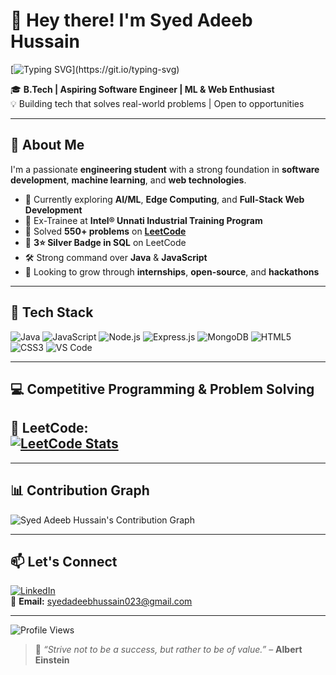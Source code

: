 # 👋 Hey there! I'm Syed Adeeb Hussain  
[![Typing SVG](https://readme-typing-svg.herokuapp.com?font=Fira+Code&pause=1000&color=00F7FF&center=true&width=435&lines=Software+Engineer+in+Making;Machine+Learning+%7C+Web+Developer;550%2B+LeetCode+Problems+Solved;Always+Learning+New+Things!)](https://git.io/typing-svg)

🎓 **B.Tech | Aspiring Software Engineer | ML & Web Enthusiast**  
💡 Building tech that solves real-world problems | Open to opportunities  

---

## 🚀 About Me  

I'm a passionate **engineering student** with a strong foundation in **software development**, **machine learning**, and **web technologies**.  


- 🌱 Currently exploring **AI/ML**, **Edge Computing**, and **Full-Stack Web Development**  
- 🧠 Ex-Trainee at **Intel® Unnati Industrial Training Program**  
- 🧩 Solved **550+ problems** on [**LeetCode**](https://leetcode.com/u/Syed-Adeeb-Hussain/)  
- 🥈 **3⭐ Silver Badge in SQL** on LeetCode  
- 🛠️ Strong command over **Java** & **JavaScript**  
- 🎯 Looking to grow through **internships**, **open-source**, and **hackathons**  

---

## 🧰 Tech Stack  

![Java](https://img.shields.io/badge/-Java-007396?style=for-the-badge&logo=java&logoColor=white)
![JavaScript](https://img.shields.io/badge/-JavaScript-F7DF1E?style=for-the-badge&logo=javascript&logoColor=black)
![Node.js](https://img.shields.io/badge/-Node.js-339933?style=for-the-badge&logo=nodedotjs&logoColor=white)
![Express.js](https://img.shields.io/badge/-Express.js-000000?style=for-the-badge&logo=express&logoColor=white)
![MongoDB](https://img.shields.io/badge/-MongoDB-47A248?style=for-the-badge&logo=mongodb&logoColor=white)
![HTML5](https://img.shields.io/badge/-HTML5-E34F26?style=for-the-badge&logo=html5&logoColor=white)
![CSS3](https://img.shields.io/badge/-CSS3-1572B6?style=for-the-badge&logo=css3&logoColor=white)
![VS Code](https://img.shields.io/badge/-VS%20Code-007ACC?style=for-the-badge&logo=visual-studio-code)

---

## 💻 Competitive Programming & Problem Solving  

🏅 **LeetCode:**  
[![LeetCode Stats](https://leetcard.jacoblin.cool/Syed-Adeeb-Hussain?theme=dark&font=Karma&ext=heatmap)](https://leetcode.com/u/Syed-Adeeb-Hussain/)
---


---

## 📊 Contribution Graph  

![Syed Adeeb Hussain's Contribution Graph](https://github-readme-activity-graph.vercel.app/graph?username=syedadeebhussain&theme=react-dark&hide_border=true)




---

## 📫 Let's Connect  

[![LinkedIn](https://img.shields.io/badge/-LinkedIn-0077B5?style=for-the-badge&logo=linkedin&logoColor=white)](https://www.linkedin.com/in/syedadeebhussain/)  
📧 **Email:** [syedadeebhussain023@gmail.com](mailto:syedadeebhussain023@gmail.com)

---
![Profile Views](https://komarev.com/ghpvc/?username=syedadeebhussain&color=blueviolet&style=for-the-badge)

> 💬 *“Strive not to be a success, but rather to be of value.”* – **Albert Einstein**
